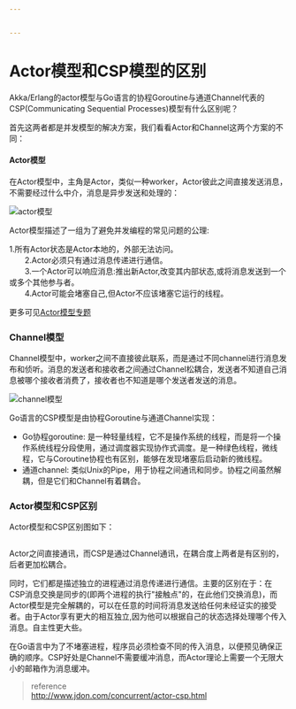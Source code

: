 ```yaml
---


---
```


<h1 id="actor模型和csp模型的区别">Actor模型和CSP模型的区别</h1>
<p>Akka/Erlang的actor模型与Go语言的协程Goroutine与通道Channel代表的CSP(Communicating Sequential Processes)模型有什么区别呢？</p>
<p>首先这两者都是并发模型的解决方案，我们看看Actor和Channel这两个方案的不同：</p>
<h4 id="actor模型">Actor模型</h4>
<p>在Actor模型中，主角是Actor，类似一种worker，Actor彼此之间直接发送消息，不需要经过什么中介，消息是异步发送和处理的：</p>
<p><img src="http://simage.jdon.com/performance/actors.png" alt="actor模型"></p>
<p>Actor模型描述了一组为了避免并发编程的常见问题的公理:</p>
<p>1.所有Actor状态是Actor本地的，外部无法访问。<br>
　　2.Actor必须只有通过消息传递进行通信。　　<br>
　　3.一个Actor可以响应消息:推出新Actor,改变其内部状态,或将消息发送到一个或多个其他参与者。<br>
　　4.Actor可能会堵塞自己,但Actor不应该堵塞它运行的线程。</p>
<p>更多可见<a href="http://www.jdon.com/actors.html">Actor模型专题</a></p>
<h3 id="channel模型">Channel模型</h3>
<p>Channel模型中，worker之间不直接彼此联系，而是通过不同channel进行消息发布和侦听。消息的发送者和接收者之间通过Channel松耦合，发送者不知道自己消息被哪个接收者消费了，接收者也不知道是哪个发送者发送的消息。</p>
<p><img src="http://simage.jdon.com/performance/channel.png" alt="channel模型"></p>
<p>Go语言的CSP模型是由协程Goroutine与通道Channel实现：</p>
<ul>
<li>Go协程goroutine: 是一种轻量线程，它不是操作系统的线程，而是将一个操作系统线程分段使用，通过调度器实现协作式调度。是一种绿色线程，微线程，它与Coroutine协程也有区别，能够在发现堵塞后启动新的微线程。</li>
<li>通道channel: 类似Unix的Pipe，用于协程之间通讯和同步。协程之间虽然解耦，但是它们和Channel有着耦合。</li>
</ul>
<h3 id="actor模型和csp区别">Actor模型和CSP区别</h3>
<p>Actor模型和CSP区别图如下：</p>
<p><img src="http://simage.jdon.com/performance/csp.png" alt=""></p>
<p>Actor之间直接通讯，而CSP是通过Channel通讯，在耦合度上两者是有区别的，后者更加松耦合。</p>
<p>同时，它们都是描述独立的进程通过消息传递进行通信。主要的区别在于：在CSP消息交换是同步的(即两个进程的执行"接触点"的，在此他们交换消息)，而Actor模型是完全解耦的，可以在任意的时间将消息发送给任何未经证实的接受者。由于Actor享有更大的相互独立,因为他可以根据自己的状态选择处理哪个传入消息。自主性更大些。</p>
<p>在Go语言中为了不堵塞进程，程序员必须检查不同的传入消息，以便预见确保正确的顺序。CSP好处是Channel不需要缓冲消息，而Actor理论上需要一个无限大小的邮箱作为消息缓冲。</p>
<blockquote>
<p>reference<br>
<a href="http://www.jdon.com/concurrent/actor-csp.html">http://www.jdon.com/concurrent/actor-csp.html</a></p>
</blockquote>

